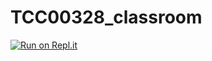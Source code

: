# TCC00328_classroom
[![Run on Repl.it](https://repl.it/badge/github/lapaesleme/TCC00328_classroom)](https://repl.it/github/lapaesleme/TCC00328_classroom)